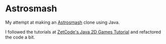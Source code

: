 # Astrosmash

My attempt at making an [Astrosmash](http://en.wikipedia.org/wiki/Astrosmash) clone using Java.

I followed the tutorials at [ZetCode's Java 2D Games Tutorial](http://zetcode.com/tutorials/javagamestutorial/) and refactored the code a bit.


